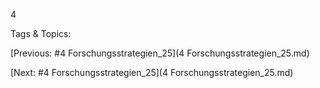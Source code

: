  
  4 

   Tags & Topics:
   

[Previous: #4 Forschungsstrategien_25](4 Forschungsstrategien_25.md)

[Next: #4 Forschungsstrategien_25](4 Forschungsstrategien_25.md)